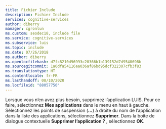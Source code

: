 ```yaml
---
title: Fichier Include
description: Fichier Include
services: cognitive-services
author: diberry
manager: cgronlun
ms.custom: seodec18, include file
ms.service: cognitive-services
ms.subservice: luis
ms.topic: include
ms.date: 07/26/2018
ms.author: diberry
ms.openlocfilehash: d7fc8210d96993c20366b1b139152d7d9540698b
ms.sourcegitcommit: 1a0dfa54116aa036af86bd95dcf322307cfb3f83
ms.translationtype: HT
ms.contentlocale: fr-FR
ms.lasthandoff: 08/10/2020
ms.locfileid: "88057750"
---
```

Lorsque vous n’en avez plus besoin, supprimez l’application LUIS. Pour ce faire, sélectionnez **Mes applications** dans le menu en haut à gauche. Sélectionnez les points de suspension (***...***) à droite du nom de l’application dans la liste des applications, sélectionnez **Supprimer**. Dans la boîte de dialogue contextuelle **Supprimer l’application ?** , sélectionnez **OK**. 
